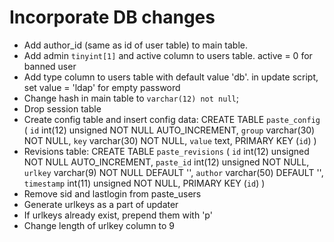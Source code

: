 Incorporate DB changes
=======================
 * Add author_id (same as id of user table) to main table.
 * Add admin `tinyint[1]` and active column to users table.
   active = 0 for banned user
 * Add type column to users table with default value 'db'.
   in update script, set value = 'ldap' for empty password
 * Change hash in main table to `varchar(12) not null`;
 * Drop session table
 * Create config table and insert config data:
	CREATE TABLE `paste_config` (
		`id` int(12) unsigned NOT NULL AUTO_INCREMENT,
		`group` varchar(30) NOT NULL,
		`key` varchar(30) NOT NULL,
		`value` text,
		PRIMARY KEY (`id`)
	)
 * Revisions table:
	 CREATE TABLE `paste_revisions` (
		`id` int(12) unsigned NOT NULL AUTO_INCREMENT,
		`paste_id` int(12) unsigned NOT NULL,
		`urlkey` varchar(9) NOT NULL DEFAULT '',
		`author` varchar(50) DEFAULT '',
		`timestamp` int(11) unsigned NOT NULL,
		PRIMARY KEY (`id`)
	)
 * Remove sid and lastlogin from paste_users
 * Generate urlkeys as a part of updater
 * If urlkeys already exist, prepend them with 'p'
 * Change length of urlkey column to 9
